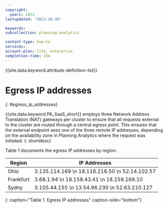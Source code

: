```yaml
---
copyright:
  years: 2023
lastupdated: "2023-10-30"

keywords:
subcollection: planning-analytics

content-type: how-to
services:
account-plan: lite, enterprise
completion-time: 15m
---
```


{{site.data.keyword.attribute-definition-list}}

# Egress IP addresses
{: #egress_ip_addresses}

{{site.data.keyword.PA_SaaS_short}} employs three Network Address Translation (NAT) gateways per cluster to ensure that all requests external to the cluster are routed through a central egress point. This ensures that the external endpoint sees one of the three remote IP addresses, depending on the availability zone in Planning Analytics where the request was initiated.
{: shortdesc}

Table 1 documents the egress IP addresses by region:

| Region             | IP Addresses       |
|-------------------|------------|
| Ohio              | 3.135.114.169  \n 18.116.216.50  \n 52.14.102.57|
| Frankfurt         | 3.68.1.94  \n 18.158.43.41  \n 18.159.169.10| 
| Sydny             | 3.105.44.155  \n 13.54.96.230  \n 52.63.210.127|
{: caption="Table 1. Egress IP addresses" caption-side="bottom"}

